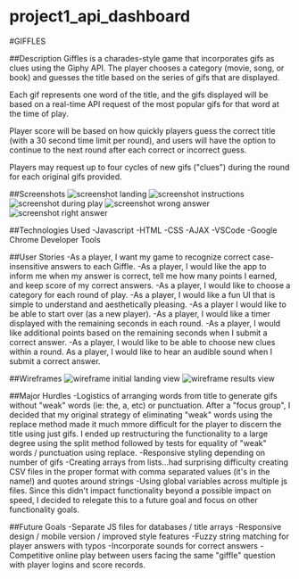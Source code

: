# project1_api_dashboard

#GIFFLES

##Description
Giffles is a charades-style game that incorporates gifs as clues using the Giphy API. The player chooses a category (movie, song, or book) and guesses the title  based on the series of gifs that are displayed. 

Each gif represents one word of the title, and the gifs displayed will be based on a real-time API request of the most popular gifs for that word at the time of play. 

Player score will be based on how quickly players guess the correct title (with a 30 second time limit per round), and users will have the option to continue to the next round after each correct or incorrect guess.

Players may request up to four cycles of new gifs ("clues") during the round for each original gifs provided. 


##Screenshots
![screenshot landing](https://i.imgur.com/vJar7JF.png)
![screenshot instructions](https://i.imgur.com/hk6mlTp.png)
![screenshot during play](https://i.imgur.com/9OGal1j.png)
![screenshot wrong answer](https://i.imgur.com/TY5NPC6.png)
![screenshot right answer](https://i.imgur.com/LmHi38m.png)

##Technologies Used
-Javascript
-HTML
-CSS
-AJAX
-VSCode
-Google Chrome Developer Tools

##User Stories
-As a player, I want my game to recognize correct case-insensitive answers to each Giffle.
-As a player, I would like the app to inform me when my answer is correct, tell me how many points I earned, and keep score of my correct answers.
-As a player, I would like to choose a category for each round of play. 
-As a player, I would like a fun UI that is simple to understand and aesthetically pleasing.
-As a player I would like to be able to start over (as a new player).
-As a player, I would like a timer displayed with the remaining seconds in each round.
-As a player, I would like additional points based on the remaining seconds when I submit a correct answer.
-As a player, I would like to be able to choose new clues within a round. 
As a player, I would like to hear an audible sound when I submit a correct answer.
 
##Wireframes
![wireframe initial landing view](https://i.imgur.com/FGmj9aQ.jpg)
![wireframe results view](https://i.imgur.com/Ib8n035.jpg)

##Major Hurdles
-Logistics of arranging words from title to generate gifs without "weak" words (ie: the, a, etc) or punctuation. After a "focus group", I decided that my original strategy of eliminating "weak" words using the replace method made it much mmore difficult for the player to discern the title using just gifs. I ended up restructuring the functionality to a large degree using the split method followed by tests for equality of "weak" words / punctuation using replace. 
-Responsive styling depending on number of gifs
-Creating arrays from lists...had surprising difficulty creating CSV files in the proper format with comma separated values (it's in the name!) and quotes around strings
-Using global variables across multiple js files. Since this didn't impact functionality beyond a possible impact on speed, I decided to relegate this to a future goal and focus on other functionality goals.


##Future Goals
-Separate JS files for databases / title arrays
-Responsive design / mobile version / improved style features
-Fuzzy string matching for player answers with typos
-Incorporate sounds for correct answers
-Competitive online play between users facing the same "giffle" question with player logins and score records.

